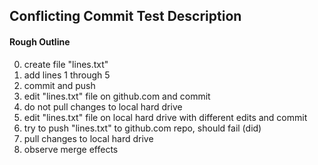 
## Conflicting Commit Test Description

#### Rough Outline
0. create file "lines.txt"
0. add lines 1 through 5
0. commit and push
0. edit "lines.txt" file on github.com and commit
0. do not pull changes to local hard drive
0. edit "lines.txt" file on local hard drive with different edits and commit
0. try to push "lines.txt" to github.com repo, should fail (did)
0. pull changes to local hard drive
0. observe merge effects